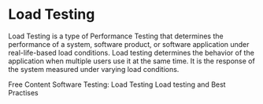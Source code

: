 # Load Testing

Load Testing is a type of Performance Testing that determines the performance of a system, software product, or software application under real-life-based load conditions. Load testing determines the behavior of the application when multiple users use it at the same time. It is the response of the system measured under varying load conditions.

<ResourceGroupTitle>Free Content</ResourceGroupTitle>
<BadgeLink colorScheme='yellow' badgeText='Read' href='https://www.geeksforgeeks.org/software-testing-load-testing/'>Software Testing: Load Testing</BadgeLink>
<BadgeLink colorScheme='yellow' badgeText='Read' href='https://loadninja.com/load-testing/'>Load testing and Best Practises</BadgeLink>